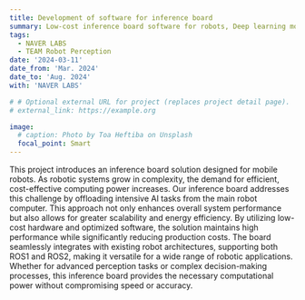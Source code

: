 ```yaml
---
title: Development of software for inference board 
summary: Low-cost inference board software for robots, Deep learning model optimization for budget NPUs (Rockchip on Orange Pi), Low-latency communication module for robot-board interaction
tags:
  - NAVER LABS
  - TEAM Robot Perception
date: '2024-03-11'
date_from: 'Mar. 2024'
date_to: 'Aug. 2024'
with: 'NAVER LABS'

# # Optional external URL for project (replaces project detail page).
# external_link: https://example.org

image:
  # caption: Photo by Toa Heftiba on Unsplash
  focal_point: Smart
---
```


This project introduces an inference board solution designed for mobile robots. As robotic systems grow in complexity, the demand for efficient, cost-effective computing power increases. Our inference board addresses this challenge by offloading intensive AI tasks from the main robot computer. This approach not only enhances overall system performance but also allows for greater scalability and energy efficiency. By utilizing low-cost hardware and optimized software, the solution maintains high performance while significantly reducing production costs. The board seamlessly integrates with existing robot architectures, supporting both ROS1 and ROS2, making it versatile for a wide range of robotic applications. Whether for advanced perception tasks or complex decision-making processes, this inference board provides the necessary computational power without compromising speed or accuracy.